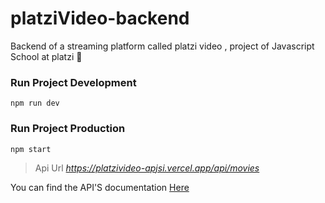 # platziVideo-backend
Backend of a streaming platform called platzi video , project of Javascript School at platzi 💚

### Run Project Development
`npm run dev`

### Run Project Production
`npm start`

> Api Url *https://platzivideo-apjsi.vercel.app/api/movies*

You can find the API'S documentation [Here](https://documenter.getpostman.com/view/13882452/TzRYe5jg)

